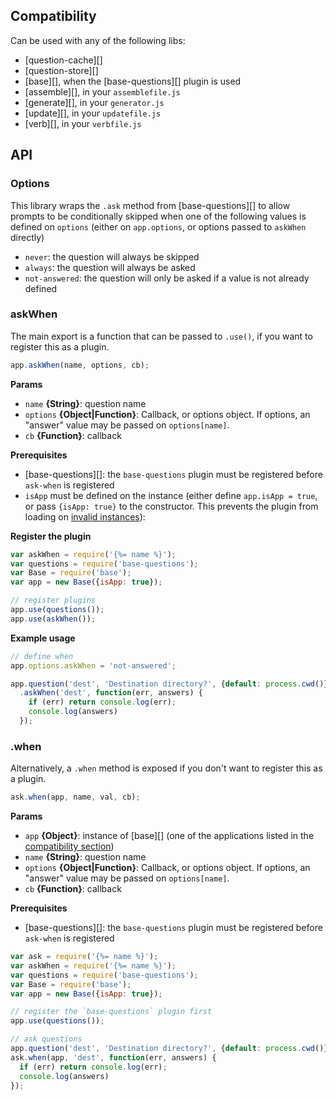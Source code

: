 ## Compatibility

Can be used with any of the following libs:

* [question-cache][]
* [question-store][]
* [base][], when the [base-questions][] plugin is used
* [assemble][], in your `assemblefile.js`
* [generate][], in your `generator.js`
* [update][], in your `updatefile.js`
* [verb][], in your `verbfile.js`

## API

### Options

This library wraps the `.ask` method from [base-questions][] to allow prompts to be conditionally skipped when one of the following values is defined on `options` (either on `app.options`, or options passed to `askWhen` directly)

- `never`: the question will always be skipped
- `always`: the question will always be asked
- `not-answered`: the question will only be asked if a value is not already defined

### askWhen

The main export is a function that can be passed to `.use()`, if you want to register this as a plugin.

```js
app.askWhen(name, options, cb);
```

**Params**

- `name` **{String}**: question name
- `options` **{Object|Function}**: Callback, or options object. If options, an "answer" value may be passed on `options[name]`.
- `cb` **{Function}**: callback


**Prerequisites**

- [base-questions][]: the `base-questions` plugin must be registered before `ask-when` is registered
- `isApp` must be defined on the instance (either define `app.isApp = true`, or pass `{isApp: true}` to the constructor. This prevents the plugin from loading on [invalid instances](https://github.com/node-base/is-valid-app)): 

**Register the plugin**

```js
var askWhen = require('{%= name %}');
var questions = require('base-questions');
var Base = require('base');
var app = new Base({isApp: true});

// register plugins
app.use(questions());
app.use(askWhen());
```

**Example usage**

```js
// define when 
app.options.askWhen = 'not-answered';

app.question('dest', 'Destination directory?', {default: process.cwd()})
  .askWhen('dest', function(err, answers) {
    if (err) return console.log(err);
    console.log(answers)
  });
```

### .when

Alternatively, a `.when` method is exposed if you don't want to register this as a plugin.

```js
ask.when(app, name, val, cb);
```

**Params**

- `app` **{Object}**: instance of [base][] (one of the applications listed in the [compatibility section](#compatibility))
- `name` **{String}**: question name
- `options` **{Object|Function}**: Callback, or options object. If options, an "answer" value may be passed on `options[name]`.
- `cb` **{Function}**: callback

**Prerequisites**

- [base-questions][]: the `base-questions` plugin must be registered before `ask-when` is registered


```js
var ask = require('{%= name %}');
var askWhen = require('{%= name %}');
var questions = require('base-questions');
var Base = require('base');
var app = new Base({isApp: true});

// register the `base-questions` plugin first
app.use(questions());

// ask questions
app.question('dest', 'Destination directory?', {default: process.cwd()})
ask.when(app, 'dest', function(err, answers) {
  if (err) return console.log(err);
  console.log(answers)
});
```
